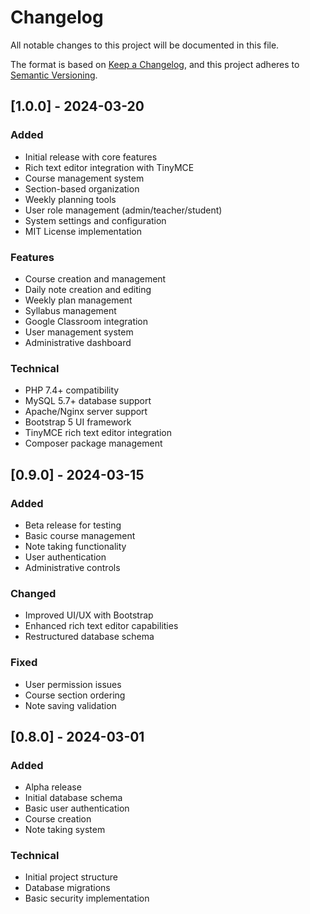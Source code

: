 # Changelog
All notable changes to this project will be documented in this file.

The format is based on [Keep a Changelog](https://keepachangelog.com/en/1.0.0/),
and this project adheres to [Semantic Versioning](https://semver.org/spec/v2.0.0.html).

## [1.0.0] - 2024-03-20
### Added
- Initial release with core features
- Rich text editor integration with TinyMCE
- Course management system
- Section-based organization
- Weekly planning tools
- User role management (admin/teacher/student)
- System settings and configuration
- MIT License implementation

### Features
- Course creation and management
- Daily note creation and editing
- Weekly plan management
- Syllabus management
- Google Classroom integration
- User management system
- Administrative dashboard

### Technical
- PHP 7.4+ compatibility
- MySQL 5.7+ database support
- Apache/Nginx server support
- Bootstrap 5 UI framework
- TinyMCE rich text editor integration
- Composer package management

## [0.9.0] - 2024-03-15
### Added
- Beta release for testing
- Basic course management
- Note taking functionality
- User authentication
- Administrative controls

### Changed
- Improved UI/UX with Bootstrap
- Enhanced rich text editor capabilities
- Restructured database schema

### Fixed
- User permission issues
- Course section ordering
- Note saving validation

## [0.8.0] - 2024-03-01
### Added
- Alpha release
- Initial database schema
- Basic user authentication
- Course creation
- Note taking system

### Technical
- Initial project structure
- Database migrations
- Basic security implementation 